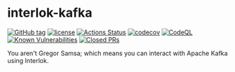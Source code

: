 # interlok-kafka

[![GitHub tag](https://img.shields.io/github/tag/adaptris/interlok-kafka.svg)](https://github.com/adaptris/interlok-kafka/tags)
[![license](https://img.shields.io/github/license/adaptris/interlok-kafka.svg)](https://github.com/adaptris/interlok-kafka/blob/develop/LICENSE)
[![Actions Status](https://github.com/adaptris/interlok-kafka/actions/workflows/gradle-publish.yml/badge.svg)](https://github.com/adaptris/interlok-kafka/actions)
[![codecov](https://codecov.io/gh/adaptris/interlok-kafka/branch/develop/graph/badge.svg)](https://codecov.io/gh/adaptris/interlok-kafka)
[![CodeQL](https://github.com/adaptris/interlok-kafka/workflows/CodeQL/badge.svg)](https://github.com/adaptris/interlok-kafka/security/code-scanning)
[![Known Vulnerabilities](https://snyk.io/test/github/adaptris/interlok-kafka/badge.svg?targetFile=build.gradle)](https://snyk.io/test/github/adaptris/interlok-kafka?targetFile=build.gradle)
[![Closed PRs](https://img.shields.io/github/issues-pr-closed/adaptris/interlok-kafka)](https://github.com/adaptris/interlok-kafka/pulls?q=is%3Apr+is%3Aclosed)

You aren't Gregor Samsa; which means you can interact with Apache Kafka using Interlok.